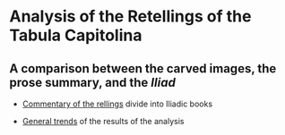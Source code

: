 # Analysis of the Retellings of the Tabula Capitolina

## A comparison between the carved images, the prose summary, and the *Iliad*

- [Commentary of the rellings](analysis.md) divide into Iliadic books

- [General trends](trends.md) of the results of the analysis
